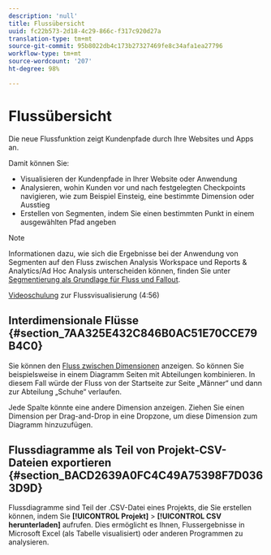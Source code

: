 ```yaml
---
description: 'null'
title: Flussübersicht
uuid: fc22b573-2d18-4c29-866c-f317c920d27a
translation-type: tm+mt
source-git-commit: 95b8022db4c173b27327469fe8c34afa1ea27796
workflow-type: tm+mt
source-wordcount: '207'
ht-degree: 98%

---
```



# Flussübersicht

Die neue Flussfunktion zeigt Kundenpfade durch Ihre Websites und Apps an.

Damit können Sie:

* Visualisieren der Kundenpfade in Ihrer Website oder Anwendung
* Analysieren, wohin Kunden vor und nach festgelegten Checkpoints navigieren, wie zum Beispiel Einsteig, eine bestimmte Dimension oder Ausstieg
* Erstellen von Segmenten, indem Sie einen bestimmten Punkt in einem ausgewählten Pfad angeben

>[!NOTE]
>
>Informationen dazu, wie sich die Ergebnisse bei der Anwendung von Segmenten auf den Fluss zwischen Analysis Workspace und Reports &amp; Analytics/Ad Hoc Analysis unterscheiden können, finden Sie unter [Segmentierung als Grundlage für Fluss und Fallout](/help/analysis-workspace/visualizations/fallout/fallout-flow.md).

[Videoschulung](https://experienceleague.adobe.com/docs/analytics-learn/tutorials/analysis-workspace/analyzing-customer-journeys/flow-visualization.html?lang=de-DE) zur Flussvisualisierung (4:56)

## Interdimensionale Flüsse {#section_7AA325E432C846B0AC51E70CCE79B4C0}

Sie können den [Fluss zwischen Dimensionen](/help/analysis-workspace/visualizations/c-flow/multi-dimensional-flow.md) anzeigen. So können Sie beispielsweise in einem Diagramm Seiten mit Abteilungen kombinieren. In diesem Fall würde der Fluss von der Startseite zur Seite „Männer“ und dann zur Abteilung „Schuhe“ verlaufen.

Jede Spalte könnte eine andere Dimension anzeigen. Ziehen Sie einen Dimension per Drag-and-Drop in eine Dropzone, um diese Dimension zum Diagramm hinzuzufügen.

## Flussdiagramme als Teil von Projekt-CSV-Dateien exportieren   {#section_BACD2639A0FC4C49A75398F7D0363D9D}

Flussdiagramme sind Teil der .CSV-Datei eines Projekts, die Sie erstellen können, indem Sie **[!UICONTROL Projekt]** > **[!UICONTROL CSV herunterladen]** aufrufen. Dies ermöglicht es Ihnen, Flussergebnisse in Microsoft Excel (als Tabelle visualisiert) oder anderen Programmen zu analysieren.

